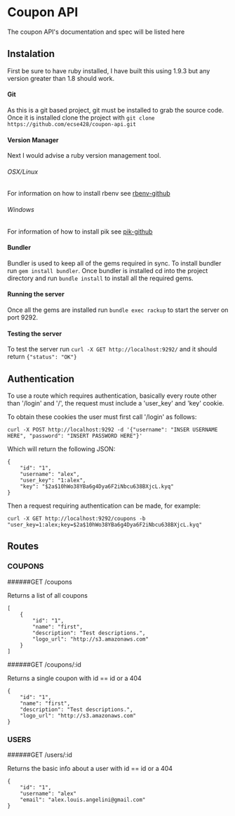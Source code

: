 # Coupon API

The coupon API's documentation and spec will be listed here

## Instalation

First be sure to have ruby installed, I have built this using 1.9.3 but any version greater than 1.8 should work.

#### Git

As this is a git based project, git must be installed to grab the source code. Once it is installed clone the project with ```git clone https://github.com/ecse428/coupon-api.git```

#### Version Manager

Next I would advise a ruby version management tool.

###### OSX/Linux

For information on how to install rbenv see [rbenv-github](https://github.com/sstephenson/rbenv)

###### Windows

For information of how to install pik see [pik-github](https://github.com/vertiginous/pik)


#### Bundler

Bundler is used to keep all of the gems required in sync. To install bundler run ```gem install bundler```. Once bundler is installed cd into the project directory and run ```bundle install``` to install all the required gems.

#### Running the server

Once all the gems are installed run ```bundle exec rackup``` to start the server on port 9292.

#### Testing the server

To test the server run ```curl -X GET http://localhost:9292/``` and it should return ```{"status": "OK"}```

## Authentication

To use a route which requires authentication, basically every route other than '/login' and '/', the request must include a 'user_key' and 'key' cookie.

To obtain these cookies the user must first call '/login' as follows:

```
curl -X POST http://localhost:9292 -d '{"username": "INSER USERNAME HERE", "password": "INSERT PASSWORD HERE"}'
```

Which will return the following JSON:

```
{
	"id": "1",
	"username": "alex",
	"user_key": "1:alex",
	"key": "$2a$10hWo38YBa6g4Dya6F2iNbcu638BXjcL.kyq"
}
```

Then a request requiring authentication can be made, for example:

```
curl -X GET http://localhost:9292/coupons -b "user_key=1:alex;key=$2a$10hWo38YBa6g4Dya6F2iNbcu638BXjcL.kyq"
```

## Routes

### COUPONS

######GET /coupons

Returns a list of all coupons

```
[
	{
		"id": "1",
		"name": "first",
		"description": "Test descriptions.",
		"logo_url": "http://s3.amazonaws.com"
	}
]
```

######GET /coupons/:id

Returns a single coupon with id == id or a 404

```
{
	"id": "1",
	"name": "first",
	"description": "Test descriptions.",
	"logo_url": "http://s3.amazonaws.com"
}
```

### USERS

######GET /users/:id


Returns the basic info about a user with id == id or a 404

```
{
	"id": "1",
	"username": "alex"
	"email": "alex.louis.angelini@gmail.com"
}
```